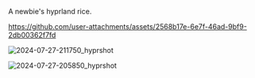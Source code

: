 A newbie's hyprland rice.

https://github.com/user-attachments/assets/2568b17e-6e7f-46ad-9bf9-2db00362f7fd

![2024-07-27-211750_hyprshot](https://github.com/user-attachments/assets/400a0663-921c-491b-85db-b965bae9957e)

![2024-07-27-205850_hyprshot](https://github.com/user-attachments/assets/01457f35-3dc5-4ad9-93b8-e5ddc893a722)
